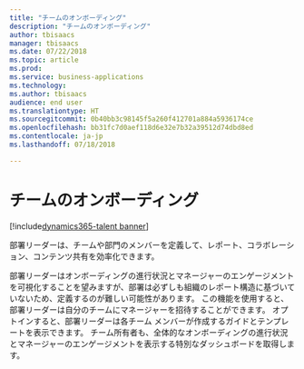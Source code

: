 ```yaml
---
title: "チームのオンボーディング"
description: "チームのオンボーディング"
author: tbisaacs
manager: tbisaacs
ms.date: 07/22/2018
ms.topic: article
ms.prod: 
ms.service: business-applications
ms.technology: 
ms.author: tbisaacs
audience: end user
ms.translationtype: HT
ms.sourcegitcommit: 0b40bb3c98145f5a260f412701a884a5936174ce
ms.openlocfilehash: bb31fc7d0aef118d6e32e7b32a39512d74dbd8ed
ms.contentlocale: ja-jp
ms.lasthandoff: 07/18/2018

---
```

#  <a name="onboarding-teams"></a>チームのオンボーディング

[!include[dynamics365-talent banner](../../includes/dynamics365-talent.md)]



部署リーダーは、チームや部門のメンバーを定義して、レポート、コラボレーション、コンテンツ共有を効率化できます。

部署リーダーはオンボーディングの進行状況とマネージャーのエンゲージメントを可視化することを望みますが、部署は必ずしも組織のレポート構造に基づいていないため、定義するのが難しい可能性があります。 この機能を使用すると、部署リーダーは自分のチームにマネージャーを招待することができます。 オプトインすると、部署リーダーは各チーム メンバーが作成するガイドとテンプレートを表示できます。 チーム所有者も、全体的なオンボーディングの進行状況とマネージャーのエンゲージメントを表示する特別なダッシュボードを取得します。 

<!--
## Who uses this feature
Department leaders and managers of managers.
## License required
Talent license 
## Development status
In development
## Target timeframe
Public Preview: August
-->

